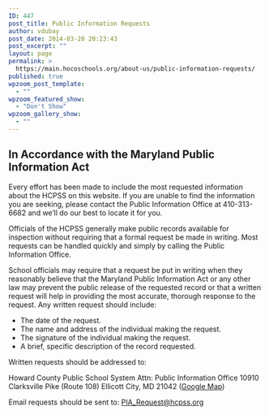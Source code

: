 ```yaml
---
ID: 447
post_title: Public Information Requests
author: vdubay
post_date: 2014-03-20 20:23:43
post_excerpt: ""
layout: page
permalink: >
  https://main.hocoschools.org/about-us/public-information-requests/
published: true
wpzoom_post_template:
  - ""
wpzoom_featured_show:
  - "Don't Show"
wpzoom_gallery_show:
  - ""
---
```

<h2>In Accordance with the Maryland Public Information Act</h2>
<p>Every effort has been made to include the most requested information about the HCPSS on this website. If you are unable to find the information you are seeking, please contact the Public Information Office at 410-313-6682 and we’ll do our best to locate it for you.</p>

<p>Officials of the HCPSS generally make public records available for inspection without requiring that a formal request be made in writing. Most requests can be handled quickly and simply by calling the Public Information Office.</p>

<p>School officials may require that a request be put in writing when they reasonably believe that the Maryland Public Information Act or any other law may prevent the public release of the requested record or that a written request will help in providing the most accurate, thorough response to the request. Any written request should include:</p>

<ul>
  <li>The date of the request.</li>
  <li>The name and address of the individual making the request.</li>
  <li>The signature of the individual making the request.</li>
  <li>A brief, specific description of the record requested.</li>
</ul>

<p>Written requests should be addressed to:</p>
<p>Howard County Public School System
Attn: Public Information Office
10910 Clarksville Pike (Route 108)
Ellicott City, MD 21042 (<a href="http://maps.google.com/maps?hl=en&amp;q=10910+Clarksville+Pike,+Ellicott+City,+MD+21042&amp;btnG=Search" target="_blank">Google Map</a>)</p>

<p>Email requests should be sent to: <a href="mailto:PIA_Request@hcpss.org"> PIA_Request@hcpss.org</a></p>